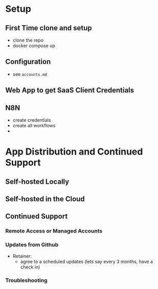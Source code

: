 # Setup

## First Time clone and setup
- clone the repo
- docker compose up

## Configuration
- see `accounts.md`


## Web App to get SaaS Client Credentials


## N8N
- create credentials
- create all workflows
- 

# App Distribution and Continued Support
## Self-hosted Locally


## Self-hosted in the Cloud



## Continued Support
### Remote Access or Managed Accounts

### Updates from Github
- Retainer:
  - agree to a scheduled updates (lets say every 3 months, have a check in)



### Troubleshooting
